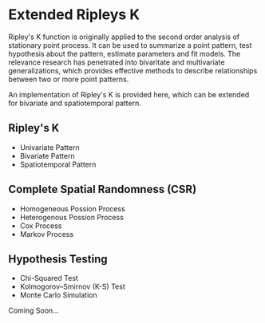 # Extended Ripleys K
Ripley's K function is originally applied to the second order analysis of stationary point process. It can be used to summarize a point pattern, test hypothesis about the pattern, estimate parameters and fit models. The relevance research has penetrated into bivaritate and multivariate generalizations, which provides effective methods to describe relationships between two or more point patterns.


An implementation of Ripley's K is provided here, which can be extended for bivariate and spatiotemporal pattern.

## Ripley's K
* Univariate Pattern
* Bivariate Pattern
* Spatiotemporal Pattern

## Complete Spatial Randomness (CSR)
* Homogeneous Possion Process
* Heterogenous Possion Process
* Cox Process
* Markov Process

## Hypothesis Testing
* Chi-Squared Test
* Kolmogorov–Smirnov (K-S) Test
* Monte Carlo Simulation


Coming Soon...
